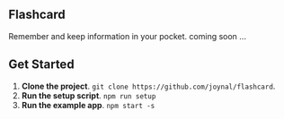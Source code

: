 ## Flashcard

Remember and keep information in your pocket. coming soon ...

## Get Started
1. **Clone the project**. `git clone https://github.com/joynal/flashcard`.
2. **Run the setup script**. `npm run setup`
3. **Run the example app**. `npm start -s`
